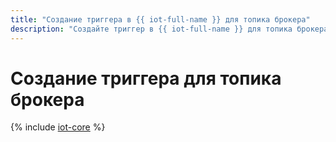 ```yaml
---
title: "Создание триггера в {{ iot-full-name }} для топика брокера"
description: "Создайте триггер в {{ iot-full-name }} для топика брокера сервиса {{ iot-full-name }} и обрабатывайте копии сообщений с помощью функции {{ sf-name }}. Триггер должен находиться в одном облаке с брокером, из топика которого он читает сообщения."
---
```


# Создание триггера для топика брокера

{% include [iot-core](../../_includes/functions/iot-core-trigger-broker-create.md) %}
